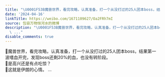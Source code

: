 ```yaml
---
title: "\U0001F53B魔兽世界，看完攻略，认真准备，打一个从没打过的25人团本boss，结果第一波嗜血开完，发现boss还剩20%的血，也没有转阶段。\U0001F53B是高兴还是有点吃惊？\U0001F53B这..."
date: '2024-04-16'
linkTitle: https://weibo.com/1671109627/Oa2FRh7mI
source: 包容万物恒河水的微博
description: "\U0001F53B魔兽世界，看完攻略，认真准备，打一个从没打过的25人团本boss，结果第一波嗜血开完，发现boss还剩20%的血，也没有转阶段。<br>\U0001F53B是高兴还是有点吃惊？<br>\U0001F53B这就是伊朗的心情。
  \ ..."
disable_comments: true
---
```

🔻魔兽世界，看完攻略，认真准备，打一个从没打过的25人团本boss，结果第一波嗜血开完，发现boss还剩20%的血，也没有转阶段。<br>🔻是高兴还是有点吃惊？<br>🔻这就是伊朗的心情。  ...